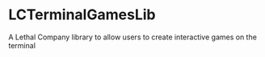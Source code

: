 # LCTerminalGamesLib
A Lethal Company library to allow users to create interactive games on the terminal
